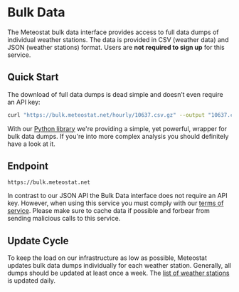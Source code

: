 # Bulk Data

The Meteostat bulk data interface provides access to full data dumps of individual weather stations. The data is provided in CSV (weather data) and JSON (weather stations) format. Users are **not required to sign up** for this service.

## Quick Start

The download of full data dumps is dead simple and doesn’t even require an API key:

```sh
curl "https://bulk.meteostat.net/hourly/10637.csv.gz" --output "10637.csv.gz"
```

With our [Python library](/python/) we're providing a simple, yet powerful, wrapper for bulk data dumps. If you're into more complex analysis you should definitely have a look at it.

## Endpoint

```
https://bulk.meteostat.net
```

In contrast to our JSON API the Bulk Data interface does not require an API key. However, when using this service you must comply with our [terms of service](/docs/terms.html). Please make sure to cache data if possible and forbear from sending malicious calls to this service.

## Update Cycle

To keep the load on our infrastructure as low as possible, Meteostat updates bulk data dumps individually for each weather station. Generally, all dumps should be updated at least once a week. The [list of weather stations](/bulk/stations.html) is updated daily.
